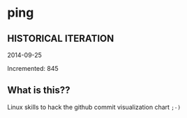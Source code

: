 # ping

## HISTORICAL ITERATION
2014-09-25

Incremented: 845

## What is this?? 
Linux skills to hack the github commit visualization chart `;-)`
